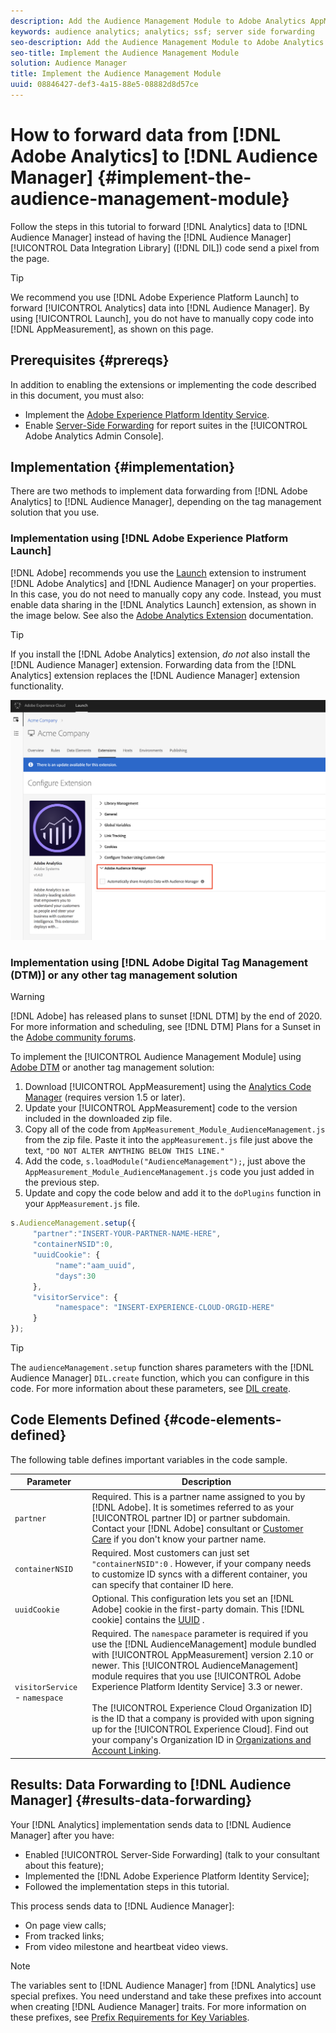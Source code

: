 ```yaml
---
description: Add the Audience Management Module to Adobe Analytics AppMeasurement to forward Analytics data to Audience Manager instead of having the Audience Manager Data Integration Library (DIL) code send a pixel from the page.
keywords: audience analytics; analytics; ssf; server side forwarding
seo-description: Add the Audience Management Module to Adobe Analytics AppMeasurement to forward Analytics data to Audience Manager instead of having the Audience Manager Data Integration Library (DIL) code send a pixel from the page.
seo-title: Implement the Audience Management Module
solution: Audience Manager
title: Implement the Audience Management Module
uuid: 08846427-def3-4a15-88e5-08882d8d57ce
---
```


# How to forward data from [!DNL Adobe Analytics] to [!DNL Audience Manager] {#implement-the-audience-management-module}

Follow the steps in this tutorial to forward [!DNL Analytics] data to [!DNL Audience Manager] instead of having the [!DNL Audience Manager] [!UICONTROL Data Integration Library] ([!DNL DIL]) code send a pixel from the page.

>[!TIP]
>
>We recommend you use [!DNL Adobe Experience Platform Launch] to forward [!UICONTROL Analytics] data into [!DNL Audience Manager]. By using [!UICONTROL Launch], you do not have to manually copy code into [!DNL AppMeasurement], as shown on this page.

## Prerequisites {#prereqs}

In addition to enabling the extensions or implementing the code described in this document, you must also:

* Implement the [Adobe Experience Platform Identity Service](https://docs.adobe.com/content/help/en/id-service/using/home.html).
* Enable [Server-Side Forwarding](https://docs.adobe.com/help/en/analytics/admin/admin-tools/server-side-forwarding/ssf.html) for report suites in the [!UICONTROL Adobe Analytics Admin Console].

## Implementation {#implementation}

There are two methods to implement data forwarding from [!DNL Adobe Analytics] to [!DNL Audience Manager], depending on the tag management solution that you use.

### Implementation using [!DNL Adobe Experience Platform Launch]

[!DNL Adobe] recommends you use the [Launch](https://docs.adobe.com/content/help/en/launch/using/overview.html) extension to instrument [!DNL Adobe Analytics] and [!DNL Audience Manager] on your properties. In this case, you do not need to manually copy any code. Instead, you must enable data sharing in the [!DNL Analytics Launch] extension, as shown in the image below. See also the [Adobe Analytics Extension](https://docs.adobe.com/content/help/en/launch/using/extensions-ref/adobe-extension/analytics-extension/overview.html#adobe-audience-manager) documentation.

>[!TIP]
>
>If you install the [!DNL Adobe Analytics] extension, *do not* also install the [!DNL Audience Manager] extension. Forwarding data from the [!DNL Analytics] extension replaces the [!DNL Audience Manager] extension functionality.

![How to enable data sharing from the Adobe Analytics extension to Audience Manager](/help/using/integration/assets/analytics-to-aam.png)

### Implementation using [!DNL Adobe Digital Tag Management (DTM)] or any other tag management solution

>[!WARNING]
>
>[!DNL Adobe] has released plans to sunset [!DNL DTM] by the end of 2020. For more information and scheduling, see [!DNL DTM] Plans for a Sunset in the [Adobe community forums](https://forums.adobe.com/community/experience-cloud/platform/launch/blog/2018/10/05/dtm-plans-for-a-sunset).

To implement the [!UICONTROL Audience Management Module] using [Adobe DTM](https://docs.adobe.com/content/help/en/dtm/using/dtm-home.html) or another tag management solution:

1. Download [!UICONTROL AppMeasurement] using the [Analytics Code Manager](https://docs.adobe.com/content/help/en/analytics/admin/admin-tools/code-manager-admin.html) (requires version 1.5 or later).
1. Update your [!UICONTROL AppMeasurement] code to the version included in the downloaded zip file.
1. Copy all of the code from `AppMeasurement_Module_AudienceManagement.js` from the zip file. Paste it into the `appMeasurement.js` file just above the text, `"DO NOT ALTER ANYTHING BELOW THIS LINE."`
1. Add the code, `s.loadModule("AudienceManagement");`, just above the `AppMeasurement_Module_AudienceManagement.js` code you just added in the previous step.
1. Update and copy the code below and add it to the `doPlugins` function in your `AppMeasurement.js` file.

```js
s.AudienceManagement.setup({ 
     "partner":"INSERT-YOUR-PARTNER-NAME-HERE", 
     "containerNSID":0, 
     "uuidCookie": { 
          "name":"aam_uuid", 
          "days":30
     },
     "visitorService": {
          "namespace": "INSERT-EXPERIENCE-CLOUD-ORGID-HERE" 
     } 
});
```

>[!TIP]
>
>The `audienceManagement.setup` function shares parameters with the [!DNL Audience Manager] `DIL.create` function, which you can configure in this code. For more information about these parameters, see [DIL create](../../dil/dil-class-overview/dil-create.md#dil-create).

## Code Elements Defined {#code-elements-defined}

The following table defines important variables in the code sample.

| Parameter | Description |
|--- |--- |
|`partner`|Required. This is a partner name assigned to you by [!DNL Adobe]. It is sometimes referred to as your [!UICONTROL partner ID] or partner subdomain.  Contact your [!DNL Adobe] consultant or [Customer Care](https://helpx.adobe.com/marketing-cloud/contact-support.html) if you don't know your partner name.|
|`containerNSID`|Required. Most customers can just set  `"containerNSID":0` . However, if your company needs to customize ID syncs with a different container, you can specify that container ID here.|
|`uuidCookie`|Optional. This configuration lets you set an [!DNL Adobe] cookie in the first-party domain. This [!DNL cookie] contains the [UUID](../../reference/ids-in-aam.md) .|
| `visitorService` - `namespace`| Required. The `namespace` parameter is required if you use the [!DNL AudienceManagement] module bundled with [!UICONTROL AppMeasurement] version 2.10 or newer. This [!UICONTROL AudienceManagement] module requires that you use [!UICONTROL Adobe Experience Platform Identity Service] 3.3 or newer. <br><br>The [!UICONTROL Experience Cloud Organization ID] is the ID that a company is provided with upon signing up for the [!UICONTROL Experience Cloud]. Find out your company's Organization ID in [Organizations and Account Linking](https://docs.adobe.com/content/help/en/core-services/interface/manage-users-and-products/organizations.html). |

## Results: Data Forwarding to [!DNL Audience Manager] {#results-data-forwarding}

Your [!DNL Analytics] implementation sends data to [!DNL Audience Manager] after you have:

* Enabled [!UICONTROL Server-Side Forwarding] (talk to your consultant about this feature);
* Implemented the [!DNL Adobe Experience Platform Identity Service];
* Followed the implementation steps in this tutorial.

This process sends data to [!DNL Audience Manager]:

* On page view calls;
* From tracked links;
* From video milestone and heartbeat video views.

>[!NOTE]
>
>The variables sent to [!DNL Audience Manager] from [!DNL Analytics] use special prefixes. You need understand and take these prefixes into account when creating [!DNL Audience Manager] traits. For more information on these prefixes, see [Prefix Requirements for Key Variables](../../features/traits/trait-variable-prefixes.md).
